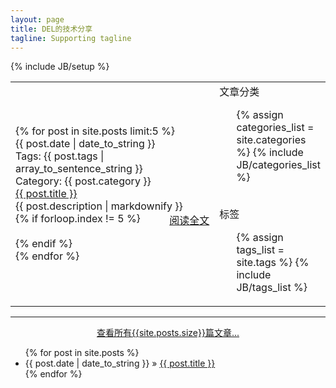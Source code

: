 ```yaml
---
layout: page
title: DEL的技术分享
tagline: Supporting tagline
---
```

{% include JB/setup %}

<table width="100%" rowspan="0" colspan="0">
<tr>
<td width="70%">
  <div class="home-page-content">
    {% for post in site.posts limit:5 %}
    <div class="home-page-post">
      <div class="post-header">
        <div class="date">{{ post.date | date_to_string }}</div>
        <div class="tags"> 
          <label>Tags: </label>{{ post.tags | array_to_sentence_string }}
        </div>
        <div class="category"> 
          <label>Category: </label>
          <span>{{ post.category }}</span>
        </div>
      </div>
      <div class="post-content">
        <div class="title"><a href="{{ BASE_PATH }}{{ post.url }}">{{ post.title }}</a></div>
        <div class="abstract">{{ post.description | markdownify }}</div>
        <div style="float:right;"><a href="{{ BASE_PATH }}{{ post.url }}">阅读全文</a></div>
      </div>
      {% if forloop.index != 5 %}
      <div class="post-footer">&nbsp;</div>
      {% endif %}
    </div>
    {% endfor %}
  </div>
</td>

<td width="30%" style="vertical-align:top;">
  <div class="home-page-sidebar">
    <div class="sidebar-title">文章分类</div>
    <div>
      <ul class="tag_box inline">
      {% assign categories_list = site.categories %}
      {% include JB/categories_list %}
      </ul>
    </div>
    <br>
    <div class="sidebar-title">标签</div>
    <div>
      <ul class="tag_box inline">
      {% assign tags_list = site.tags %}  
      {% include JB/tags_list %}
      </ul>
    </div>
  </div>
</td>
</tr>
</table>

<hr>

<div style="width:50%;margin-left:auto;margin-right:auto;text-align:center;clear:both;">
  <a href="/archive.html">查看所有{{site.posts.size}}篇文章...</a>
</div>

<ul class="posts">
  {% for post in site.posts %}
    <li><span>{{ post.date | date_to_string }}</span> &raquo; <a href="{{ BASE_PATH }}{{ post.url }}">{{ post.title }}</a></li>
  {% endfor %}
</ul>